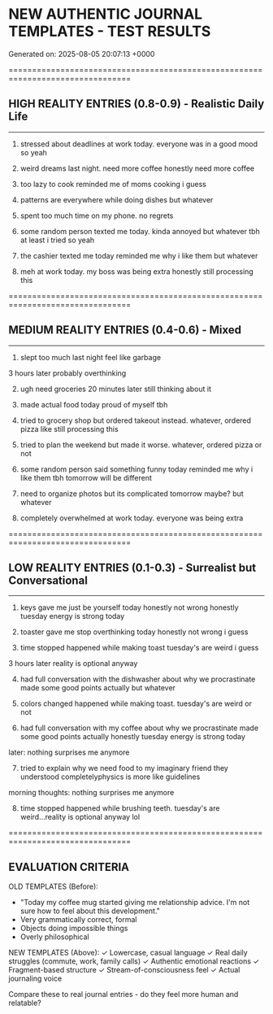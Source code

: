 # NEW AUTHENTIC JOURNAL TEMPLATES - TEST RESULTS
Generated on: 2025-08-05 20:07:13 +0000

================================================================================

## HIGH REALITY ENTRIES (0.8-0.9) - Realistic Daily Life
------------------------------------------------------------
1. stressed about deadlines at work today. everyone was in a good mood so yeah

2. weird dreams last night. need more coffee honestly need more coffee

3. too lazy to cook reminded me of moms cooking i guess

4. patterns are everywhere while doing dishes but whatever

5. spent too much time on my phone. no regrets

6. some random person texted me today. kinda annoyed but whatever tbh at least i tried so yeah

7. the cashier texted me today reminded me why i like them but whatever

8. meh at work today. my boss was being extra honestly still processing this


================================================================================

## MEDIUM REALITY ENTRIES (0.4-0.6) - Mixed
------------------------------------------------------------
1. slept too much last night feel like garbage

3 hours later probably overthinking

2. ugh need groceries 20 minutes later still thinking about it

3. made actual food today proud of myself tbh

4. tried to grocery shop but ordered takeout instead. whatever, ordered pizza like still processing this

5. tried to plan the weekend but made it worse. whatever, ordered pizza or not

6. some random person said something funny today reminded me why i like them tbh tomorrow will be different

7. need to organize photos but its complicated tomorrow maybe? but whatever

8. completely overwhelmed at work today. everyone was being extra


================================================================================

## LOW REALITY ENTRIES (0.1-0.3) - Surrealist but Conversational
------------------------------------------------------------
1. keys gave me just be yourself today honestly not wrong honestly tuesday energy is strong today

2. toaster gave me stop overthinking today honestly not wrong i guess

3. time stopped happened while making toast tuesday's are weird i guess

3 hours later reality is optional anyway

4. had full conversation with the dishwasher about why we procrastinate made some good points actually but whatever

5. colors changed happened while making toast. tuesday's are weird or not

6. had full conversation with my coffee about why we procrastinate made some good points actually honestly tuesday energy is strong today

later: nothing surprises me anymore

7. tried to explain why we need food to my imaginary friend they understood completelyphysics is more like guidelines

morning thoughts: nothing surprises me anymore

8. time stopped happened while brushing teeth. tuesday's are weird...reality is optional anyway lol


================================================================================

## EVALUATION CRITERIA
OLD TEMPLATES (Before):
- "Today my coffee mug started giving me relationship advice. I'm not sure how to feel about this development."
- Very grammatically correct, formal
- Objects doing impossible things
- Overly philosophical

NEW TEMPLATES (Above):
✓ Lowercase, casual language
✓ Real daily struggles (commute, work, family calls)
✓ Authentic emotional reactions
✓ Fragment-based structure
✓ Stream-of-consciousness feel
✓ Actual journaling voice

Compare these to real journal entries - do they feel more human and relatable?
